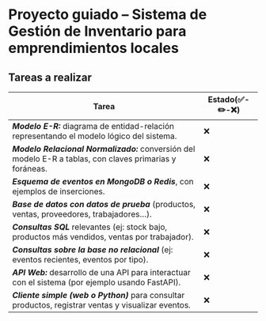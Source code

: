 # Proyecto guiado – Sistema de Gestión de Inventario para emprendimientos locales

## Tareas a realizar

| Tarea                     |Estado(✅-✏️-❌)|
|---------------------------|-------------------|
| ***Modelo E-R:*** diagrama de entidad-relación representando el modelo lógico del sistema. |❌|
| ***Modelo Relacional Normalizado:*** conversión del modelo E-R a tablas, con claves primarias y foráneas. |❌|
| ***Esquema de eventos en MongoDB o Redis***, con ejemplos de inserciones. |❌|
| ***Base de datos con datos de prueba*** (productos, ventas, proveedores, trabajadores…). |❌|
| ***Consultas SQL*** relevantes (ej: stock bajo, productos más vendidos, ventas por trabajador). |❌|
| ***Consultas sobre la base no relacional*** (ej: eventos recientes, eventos por tipo).|❌|
| ***API Web:*** desarrollo de una API para interactuar con el sistema (por ejemplo usando FastAPI).|❌|
| ***Cliente simple (web o Python)*** para consultar productos, registrar ventas y visualizar eventos.|❌|
